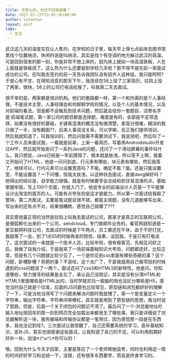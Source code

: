 ```yaml
---
title: 天那么热，你还不回家避暑？
date: 2017-07-23T23:45:16+00:00
author: xutaotao
layout: post
tags:
  - 生活
---
```

武汉这几天的温度实在让人焦灼，在学校的日子里，每天早上得七点起床去图书馆里找个位置纳凉，休闲的说是叫纳凉，其实是找个有空调的地方躲过武汉的高温，可是回到宿舍的那一刻，你是非常不想上床的，因为床上就如一块高温铁板，人在上面就是铁板烧了。这么热为什么还要留到学校几天呢？那不得不提先前一家面试成功的公司，在叫我去签约的前一天告诉我团队没有招齐人这种話，我只能呵呵?于是心有不甘，在得知消息的那天下午，我连续在58上投了三家简历，拉钩上投了两家，很快，58上的公司打电话给我了，叫我第二天去面试。

很不幸的是，两家都是培训机构。他们的套路都一样，第一个和你面的是个人事经理，不是技术主管，人事经理会和你聊聊学校的情况，以及个人的基本情况，以及对前端的看法，但是都不会触及到技术问题，然后就会给你一套题目，试卷名字是:前端笔试题，第一家公司的题目都是选择题，难度是有的，全部是不定项选择，如果没有很好的基础，关键易混淆的概念没有搞清楚，拿高分很难，糊涂的我只做了一半，没有翻面??，后来人事说没关系，可以学嘛，反正我们提供培训，然后我就知道了，叫我培训的，然后问我需不需要测试下，我说测吧，然后叫了一个工作人员来面试我，一看就是前辈，上来一看简历，写着用Androidstudio开发过APP，然后就开始发问了一系列Java的问题，还问了一个滑动屏幕的事件叫什么，我只想说，Java已经是一年前摸得了，根本就是肤浅，所以答不上啊，接着又开始问了HTML，他是一问问到底，行元素有哪些，块元素有哪些，然后我答了，继续可以，行内元素可以设置宽高吗？不能。确定不能？能。还是只能设置宽，不能设置高？一下问懵，怪我太肤浅，以这种状态面试，直接dang掉好吗？他得出的结论是，自学能力很强，就是有时候要学会总结和抓住易混淆的点，基础掌握牢固，写上100个页面，你就入门了。他说专业的前端设计人员是一下午能够设计出淘宝的首页的人。可能有点夸张但是这才是能力。所以第一次面试给我敲了警钟。第二次面试，主要是笔试题目很不错，都是主观题，没有几道能够写出来，写出来的还有点不对，结果很糟糕，感觉自己弱爆了???

其实感觉最正常的当然是拉钩上叫我去面试的公司，那家才是真正的互联网公司，是搜狐孵化出来的一个公司，sendcloud。专门做邮件业务的，看官网就知道是一家互联网科技公司，去面试的时候是下午两点，员工都还在午休，由于不好打扰，我就等了一会，到了1点55的时候再发的短信，结果，没回我，于是只有打电话了。这次面试的一来就是一个技术人员，比较年轻，很有极客范，先相互问好之后，我做了自我介绍，于是就来了一场前端基础知识大考验，问题都还好，比较正常，但是有几个问题就比较少见了，一个是你见到css里面有哪些奇葩的事？这个问题，卧槽卧槽？奇葩的事？不造哇，这个太广了，于是我就用自己做项目的时候遇到的css问题说了一两个，面试还问了css3和HTML5的新特性，他是问，你知道哪些，努力搜寻的结果是全忘了，承认自己没雨记，其实是没有分清HTML和HTML5里面哪些是HTML出的，当时学就尼玛一股脑的用也没区分哪些是H5，感觉当时自己就是个垃圾，后面的JS问题也比较常见，原型链和闭包都好好的理解了一下，可是当他当场写了个问题来解决问题时我就懵了，第一个是变量定义一个字符串，输出字符串，字符串间带横杠，其实就是用到了原型链的思想，我当时说了思路，但是，后面一个关于闭包的问题记不清了。最后问了一个:浏览器地址栏输入地址按回车的那一刻到网页完全加载出来都发生了哪些事，我只是详细说了浏览器解析这一块，服务器端和传输协议都是一笔带过，因为感觉那一段是在东西多，我也没记到哇?。三次面试让我惊醒了，自己还需要系统的学习，恶补基础知识，恶补JS，其实也很感谢这些面试，让我知道了自己的不足，可以利用假期好好补一补。加油↖(^ω^)↗你可以的！

哦，回到为什么今天才回家，主要是答应了一个老师帮她监考，同时也利用这一周的时间好好学习和总结一下，没错，还有很多东西要学，而且是终身学习的。